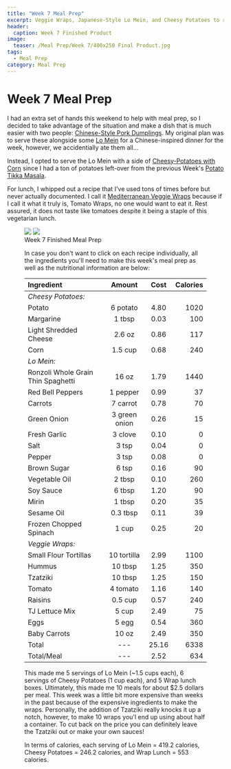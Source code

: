 ```yaml
---
title: "Week 7 Meal Prep"
excerpt: Veggie Wraps, Japanese-Style Lo Mein, and Cheesy Potatoes to round-out the week
header:
  caption: Week 7 Finished Product
image:
  teaser: /Meal Prep/Week 7/400x250 Final Product.jpg
tags: 
  - Meal Prep
category: Meal Prep
---
```


# Week 7 Meal Prep

I had an extra set of hands this weekend to help with meal prep, so I decided to take advantage of the situation and make a dish that is much easier with two people: [Chinese-Style Pork Dumplings](http://underwriteyourlife.com/recipe/ChineseStylePorkDumplings). My original plan was to serve these alongside some [Lo Mein](http://underwriteyourlife.com/recipe/LoMein) for a Chinese-inspired dinner for the week, however, we accidentially ate them all...

Instead, I opted to serve the Lo Mein with a side of [Cheesy-Potatoes with Corn](http://underwriteyourlife.com/recipe/CheesyCornPotatoes) since I had a ton of potatoes left-over from the previous Week's [Potato Tikka Masala](http://underwriteyourlife.com/recipe%20failure/PotatoTikkaMasala/). 

For lunch, I whipped out a recipe that I've used tons of times before but never actually documented. I call it [Mediterranean Veggie Wraps](http://underwriteyourlife.com/recipe/MediterraneanVeggieWraps) because if I call it what it truly is, Tomato Wraps, no one would want to eat it. Rest assured, it does not taste like tomatoes despite it being a staple of this vegetarian lunch. 

<figure class="half">
  <img src="{{ site.url }}/images/Meal Prep/Week 7/Final Product (unmodified).jpg">
  <img src="{{ site.url }}/images/Meal Prep/Week 7/Flipped.jpg">
	<figcaption> Week 7 Finished Meal Prep </figcaption>

In case you don't want to click on each recipe individually, all the ingredients you'll need to make this week's meal prep as well as the nutritional information are below:

**Ingredient** | **Amount** | **Cost** |   **Calories**
:------------- |:-------------:| :-----:|   -----:|
*Cheesy Potatoes:*	|			|		|	
Potato	|	6	potato	|	4.80	|	1020
Margarine	|	1	tbsp	|	0.03	|	100
Light Shredded Cheese	|	2.6	oz	|	0.86	|	117
Corn	|	1.5	cup	|	0.68	|	240
*Lo Mein:*	|			|		|	
Ronzoli Whole Grain Thin Spaghetti 	|	16	oz	|	1.79	|	1440
Red Bell Peppers	|	1	pepper	|	0.99	|	37
Carrots	|	7	carrot	|	0.78	|	70
Green Onion	|	3	green onion	|	0.26	|	15
Fresh Garlic	|	3	clove	|	0.10	|	0
Salt	|	3	tsp	|	0.04	|	0
Pepper	|	3	tsp	|	0.08	|	0
Brown Sugar	|	6	tsp	|	0.16	|	90
Vegetable Oil	|	2	tbsp	|	0.10	|	260
Soy Sauce	|	6	tbsp	|	1.20	|	90
Mirin	|	1	tbsp	|	0.20	|	35
Sesame Oil	|	0.3	tbsp	|	0.11	|	39
Frozen Chopped Spinach	|	1	cup	|	0.25	|	20
*Veggie Wraps:*	|			|		|	
Small Flour Tortillas	|	10	tortilla	|	2.99	|	1100
Hummus	|	10	tbsp	|	1.25	|	350
Tzatziki	|	10	tbsp	|	1.25	|	150
Tomato	|	4	tomato	|	1.16	|	140
Raisins	|	0.5	cup	|	0.57	|	240
TJ Lettuce Mix	|	5	cup	|	2.49	|	75
Eggs 	|	5	egg	|	0.54	|	360
Baby Carrots	|	10	oz	|	2.49	|	350
Total	|	---		|	25.16	|	6338
Total/Meal	|	---		|	2.52	|	634


This made me 5 servings of Lo Mein (~1.5 cups each), 6 servings of Cheesy Potatoes (1 cup each), and 5 Wrap lunch boxes. Ultimately, this made me 10 meals for about $2.5 dollars per meal. This week was a little bit more expensive than weeks in the past because of the expensive ingredients to make the wraps. Personally, the addition of Tzatziki really knocks it up a notch, however, to make 10 wraps you'l end up using about half a container. To cut back on the price you can definitely leave the Tzatziki out or make your own sauces!

In terms of calories, each serving of Lo Mein = 419.2 calories, Cheesy Potatoes = 246.2 calories, and Wrap Lunch = 553 calories. 

